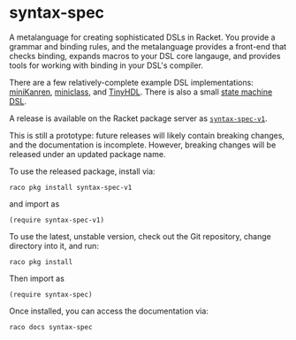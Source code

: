 # syntax-spec

A metalanguage for creating sophisticated DSLs in Racket. You provide a grammar and binding rules, and the metalanguage provides a front-end that checks binding, expands macros to your DSL core langauge, and provides tools for working with binding in your DSL's compiler.

There are a few relatively-complete example DSL implementations: [miniKanren](tests/dsls/minikanren-rs2e), [miniclass](tests/dsls/miniclass), and [TinyHDL](tests/dsls/tiny-hdl). There is also a small [state machine DSL](demos/visser-symposium).

A release is available on the Racket package server as [`syntax-spec-v1`](https://pkgs.racket-lang.org/package/syntax-spec-v1). 

This is still a prototype: future releases will likely contain breaking changes, and the documentation is incomplete. However, breaking changes will be released under an updated package name.

To use the released package, install via:

```
raco pkg install syntax-spec-v1
```

and import as

```
(require syntax-spec-v1)
```


To use the latest, unstable version, check out the Git repository, change directory into it, and run:


```
raco pkg install
```

Then import as

```
(require syntax-spec)
```

Once installed, you can access the documentation via:

```
raco docs syntax-spec
```



